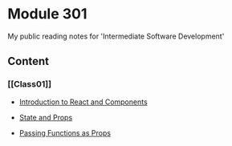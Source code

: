 # Module 301

My public reading notes for 'Intermediate Software Development'

## Content

### [[Class01]]

- [Introduction to React and Components](./class01/class01.md)

- [State and Props](./class02/class02.md)

- [Passing Functions as Props](./class03/class03.md)
